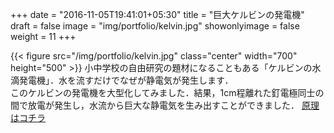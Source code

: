 +++
date = "2016-11-05T19:41:01+05:30"
title = "巨大ケルビンの発電機"
draft = false
image = "img/portfolio/kelvin.jpg"
showonlyimage = false
weight = 11
+++

{{< figure src="/img/portfolio/kelvin.jpg" class="center" width="700" height="500" >}}
小中学校の自由研究の題材になることもある「ケルビンの水滴発電機」．水を流すだけでなぜが静電気が発生します．  
このケルビンの発電機を大型化してみました．結果，1cm程離れた釘電極同士の間で放電が発生し，水流から巨大な静電気を生み出すことができました．
[原理はコチラ](https://www.gifu-nct.ac.jp/elec/habuchi/demae/Kelvin/Kelvin.html#:~:text=ケルビン発電機は%E3%80%811859,に利用しています%E3%80%82)